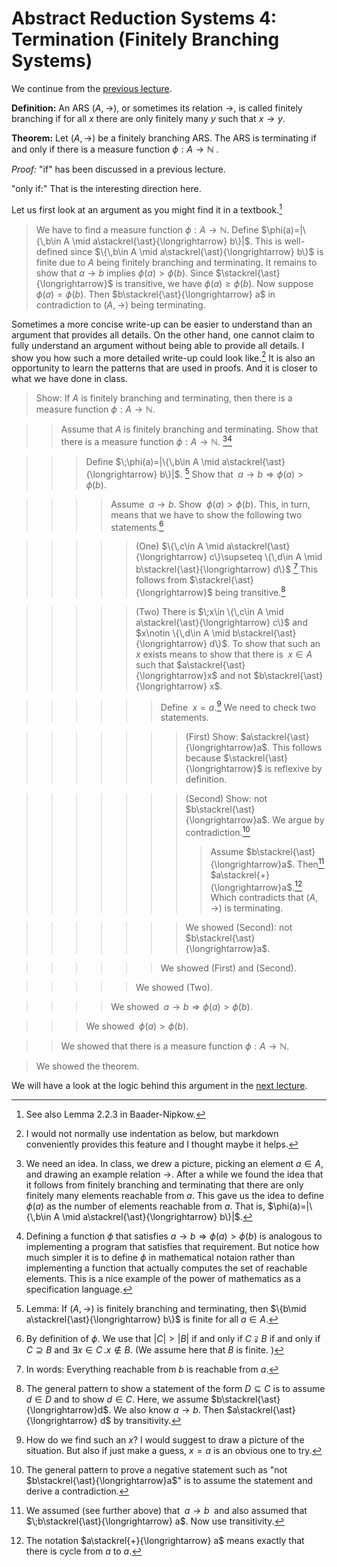 # Abstract Reduction Systems 4: Termination (Finitely Branching Systems)

We continue from the [previous lecture](https://hackmd.io/s/BkXUkyw_Q).

**Definition:** An ARS $(A,\to)$, or sometimes its relation $\to$, is called finitely branching if for all $x$ there are only finitely many $y$ such that $x\to y$.

**Theorem:** Let $(A,\to)$ be a finitely branching ARS. The ARS is terminating if and only if there is a measure function $\phi: A \to \mathbb N$ .

*Proof:* "if" has been discussed in a previous lecture. 

"only if:" That is the interesting direction here.

Let us first look at an argument as you might find it in a textbook.[^baader-nipkow]

[^baader-nipkow]: See also Lemma 2.2.3 in Baader-Nipkow.

>We have to find a measure function $\phi:A\to\mathbb N$. Define $\phi(a)=|\{\,b\in A \mid a\stackrel{\ast}{\longrightarrow} b\}|$. This is well-defined since $\{\,b\in A \mid a\stackrel{\ast}{\longrightarrow} b\}$ is finite due to $A$ being finitely branching and terminating. It remains to show that $a\to b$ implies $\phi(a)>\phi(b)$. Since $\stackrel{\ast}{\longrightarrow}$ is transitive, we have $\phi(a)\ge\phi(b)$. Now suppose $\phi(a)=\phi(b)$. Then $b\stackrel{\ast}{\longrightarrow} a$ in contradiction to $(A,\to)$ being terminating.

Sometimes a more concise write-up can be easier to understand than an argument that provides all details. On the other hand, one cannot claim to fully understand an argument without being able to provide all details. I show you how such a more detailed write-up could look like.[^markdown] It is also an opportunity to learn the patterns that are used in proofs. And it is closer to what we have done in class.

> Show: If $A$ is finitely branching and terminating, then there is a measure function $\phi:A\to\mathbb N$.

>> Assume that $A$ is finitely branching and terminating.
>> Show that there is a measure function $\phi:A\to\mathbb N$. [^thereisphi][^defphi]

>>> Define $\;\phi(a)=|\{\,b\in A \mid a\stackrel{\ast}{\longrightarrow} b\}|$. [^lemma]
>>> Show that $\;a\to b\Rightarrow\phi(a)>\phi(b)$.

>>>> Assume $\;a\to b$.
>>>> Show $\;\phi(a)>\phi(b)$.
>>>> This, in turn, means that we have to show the following two statements.[^bydefofphi]

>>>>> (One) $\{\,c\in A \mid a\stackrel{\ast}{\longrightarrow} c\}\supseteq \{\,d\in A \mid b\stackrel{\ast}{\longrightarrow} d\}$ [^one]
>>>>> This follows from $\stackrel{\ast}{\longrightarrow}$ being transitive.[^bytransitivity]

>>>>> (Two) There is $\;x\in \{\,c\in A \mid a\stackrel{\ast}{\longrightarrow} c\}$ and $x\notin \{\,d\in A \mid b\stackrel{\ast}{\longrightarrow} d\}$.
>>>>> To show that such an $x$ exists means to show that
>>>>> there is $\; x \in A$ such that $a\stackrel{\ast}{\longrightarrow}x$ and not $b\stackrel{\ast}{\longrightarrow} x$. 

>>>>>> Define $\; x=a$.[^thereisx] We need to check two statements.

>>>>>>> (First) Show: $a\stackrel{\ast}{\longrightarrow}a$.
>>>>>>  This follows because $\stackrel{\ast}{\longrightarrow}$ is  reflexive by definition.

>>>>>>> (Second) Show: not $b\stackrel{\ast}{\longrightarrow}a$. 
>>>>>>> We argue by contradiction.[^contradiction]
>>>>>>>> Assume $b\stackrel{\ast}{\longrightarrow}a$.
>>>>>>>> Then[^nontermination] $a\stackrel{+}{\longrightarrow}a$.[^plustoo]
>>>>>>>> Which contradicts that $(A,\to)$ is terminating.

>>>>>>> We showed (Second): not $b\stackrel{\ast}{\longrightarrow}a$.

>>>>>> We showed (First) and (Second).

>>>>> We showed (Two).

>>>> We showed $\;a\to b\Rightarrow\phi(a)>\phi(b)$. 

>>> We showed $\;\phi(a)>\phi(b)$.

>> We showed that there is a measure function $\phi:A\to\mathbb N$.

>We showed the theorem.

We will have a look at the logic behind this argument in the [next lecture]().

[^markdown]: I would not normally use indentation as below, but markdown conveniently provides this feature and I thought maybe it helps.

[^thereisphi]: We need an idea. In class, we drew a picture, picking an element $a\in A$, and drawing an example relation $\to$. After a while we found the idea that it follows from finitely branching and terminating that there are only finitely many elements reachable from $a$. This gave us the idea to define $\phi(a)$ as the number of elements reachable from $a$. That is, $\phi(a)=|\{\,b\in A \mid a\stackrel{\ast}{\longrightarrow} b\}|$.

[^lemma]: Lemma: If $(A,\to)$ is finitely branching and terminating, then $\{b\mid a\stackrel{\ast}{\longrightarrow} b\}$ is finite for all $a\in A$.

[^defphi]: Defining a function $\phi$ that satisfies $a\to b\Rightarrow\phi(a)>\phi(b)$ is analogous to implementing a program that satisfies that requirement. But notice how much simpler it is to define $\phi$ in mathematical notaion rather than implementing a function that actually computes the set of reachable elements. This is a nice  example of the power of mathematics as a specification language. 

[^bydefofphi]: By definition of $\phi$. We use that $|C|>|B|$ if and only if $C\supsetneqq B$ if and only if $C\supseteq B$ and $\exists x\in C\,. x\notin B$. (We assume here that $B$ is finite. )

[^one]: In words: Everything reachable from $b$ is reachable from $a$.

[^bytransitivity]:  The general pattern to show a statement of the form $D\subseteq C$ is to assume $d\in D$ and to show $d\in C$. Here, we assume $b\stackrel{\ast}{\longrightarrow}d$. We also know $a\to b$. Then $a\stackrel{\ast}{\longrightarrow} d$ by transitivity. 

[^plustoo]: The notation $a\stackrel{+}{\longrightarrow} a$ means exactly that there is cycle from $a$ to $a$.

[^contradiction]: The general pattern to prove a negative statement such as "not $b\stackrel{\ast}{\longrightarrow}a$" is to assume the statement and derive a contradiction.

[^thereisx]: How do we find such an $x$? I would suggest to draw a picture of the situation. But also if just make a guess, $x=a$ is an obvious one to try.

[^nontermination]:  We assumed (see further above) that $\; a\to b\;$ and also assumed that $\;b\stackrel{\ast}{\longrightarrow} a$. Now use transitivity.
